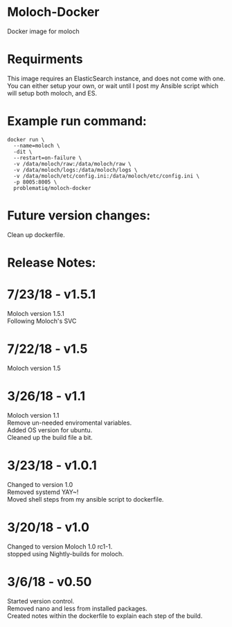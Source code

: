 # Moloch-Docker
Docker image for moloch


# Requirments
This image requires an ElasticSearch instance, and does not come with one. \
You can either setup your own, or wait until I post my Ansible script which will setup both moloch, and ES.

# Example run command:
```
docker run \
  --name=moloch \
  -dit \
  --restart=on-failure \
  -v /data/moloch/raw:/data/moloch/raw \
  -v /data/moloch/logs:/data/moloch/logs \
  -v /data/moloch/etc/config.ini:/data/moloch/etc/config.ini \
  -p 8005:8005 \
  problematiq/moloch-docker
```

# Future version changes:
Clean up dockerfile.

# Release Notes:
# 7/23/18 - v1.5.1
Moloch version 1.5.1 \
Following Moloch's SVC

# 7/22/18 - v1.5
Moloch version 1.5

# 3/26/18 - v1.1
Moloch version 1.1 \
Remove un-needed enviromental variables. \
Added OS version for ubuntu. \
Cleaned up the build file a bit.

# 3/23/18 - v1.0.1
Changed to version 1.0 \
Removed systemd YAY~! \
Moved shell steps from my ansible script to dockerfile.

# 3/20/18 - v1.0
Changed to version Moloch 1.0 rc1-1. \
stopped using Nightly-builds for moloch.

# 3/6/18 - v0.50
Started version control. \
Removed nano and less from installed packages. \
Created notes within the dockerfile to explain each step of the build.
